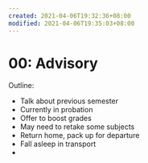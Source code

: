 ```yaml
---
created: 2021-04-06T19:32:36+08:00
modified: 2021-04-06T19:35:03+08:00
---
```


# 00: Advisory

Outline:

* Talk about previous semester
* Currently in probation
* Offer to boost grades
* May need to retake some subjects
* Return home, pack up for departure
* Fall asleep in transport
*